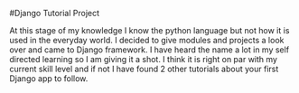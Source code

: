 #Django Tutorial Project

At this stage of my knowledge I know the python language but not how it is 
used in the everyday world. I decided to give modules and projects a look over
and came to Django framework. I have heard the name a lot in my self directed
learning so I am giving it a shot. I think it is right on par with my current 
skill level and if not I have found 2 other tutorials about your first Django
app to follow. 